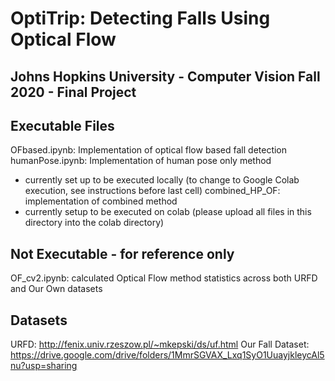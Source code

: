 # OptiTrip: Detecting Falls Using Optical Flow 
## Johns Hopkins University - Computer Vision Fall 2020 - Final Project 

## Executable Files
OFbased.ipynb: Implementation of optical flow based fall detection
humanPose.ipynb: Implementation of human pose only method
- currently set up to be executed locally (to change to Google Colab execution, see instructions before last cell)
combined_HP_OF: implementation of combined method
- currently setup to be executed on colab (please upload all files in this directory into the colab directory)

## Not Executable - for reference only
OF_cv2.ipynb: calculated Optical Flow method statistics across both URFD and Our Own datasets

## Datasets
URFD: http://fenix.univ.rzeszow.pl/~mkepski/ds/uf.html
Our Fall Dataset: https://drive.google.com/drive/folders/1MmrSGVAX_Lxq1SyO1UuayjkleycAl5nu?usp=sharing
